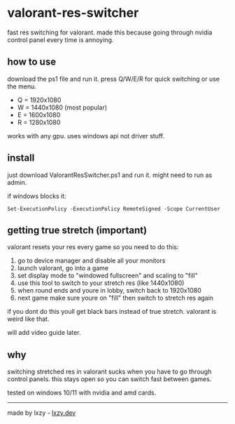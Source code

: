 # valorant-res-switcher

fast res switching for valorant. made this because going through nvidia control panel every time is annoying.

## how to use

download the ps1 file and run it. press Q/W/E/R for quick switching or use the menu.

- Q = 1920x1080 
- W = 1440x1080 (most popular)
- E = 1600x1080 
- R = 1280x1080

works with any gpu. uses windows api not driver stuff.

## install

just download ValorantResSwitcher.ps1 and run it. might need to run as admin.

if windows blocks it:
```
Set-ExecutionPolicy -ExecutionPolicy RemoteSigned -Scope CurrentUser
```

## getting true stretch (important)

valorant resets your res every game so you need to do this:

1. go to device manager and disable all your monitors
2. launch valorant, go into a game
3. set display mode to "windowed fullscreen" and scaling to "fill"
4. use this tool to switch to your stretch res (like 1440x1080)
5. when round ends and youre in lobby, switch back to 1920x1080
6. next game make sure youre on "fill" then switch to stretch res again

if you dont do this youll get black bars instead of true stretch. valorant is weird like that.

will add video guide later.

## why

switching stretched res in valorant sucks when you have to go through control panels. this stays open so you can switch fast between games.

tested on windows 10/11 with nvidia and amd cards.

---
made by lxzy - [lxzy.dev](https://lxzy.dev)
